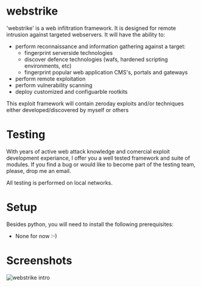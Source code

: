 webstrike
=========

'webstrike' is a web infiltration framework. It is designed for remote intrusion against targeted webservers. It will have the ability to: 

- perform reconnaissance and information gathering against a target:
	- fingerprint serverside technologies
	- discover defence technologies (wafs, hardened scripting environments, etc)
	- fingerprint popular web application CMS's, portals and gateways
- perform remote exploitation
- perform vulnerability scanning
- deploy customized and configuarble rootkits

This exploit framework will contain zeroday exploits and/or techniques either developed/discovered by myself or others

Testing
=======

With years of active web attack knowledge and comercial exploit development experiance, I offer you
a well tested framework and suite of modules. If you find a bug or would like to become part of the testing
team, please, drop me an email.

All testing is performed on local networks. 

Setup
=====

Besides python, you will need to install the following prerequisites:

- None for now :-)

Screenshots
===========

![webstrike intro](https://github.com/aeonsflux/webstrike/raw/master/images/intro.png "webstrike intro")

